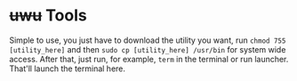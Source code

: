 # ~~uwu~~ Tools
Simple to use, you just have to download the utility you want, run `chmod 755 [utility_here]` and then `sudo cp [utility_here] /usr/bin` for system wide access.
After that, just run, for example, `term` in the terminal or run launcher. That'll launch the terminal here.


